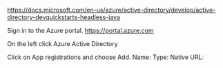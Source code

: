 https://docs.microsoft.com/en-us/azure/active-directory/develop/active-directory-devquickstarts-headless-java


Sign in to the Azure portal. https://portal.azure.com

On the left click Azure Active Directory

Click on App registrations and choose Add.
	Name: 
	Type: Native
	URL:  
